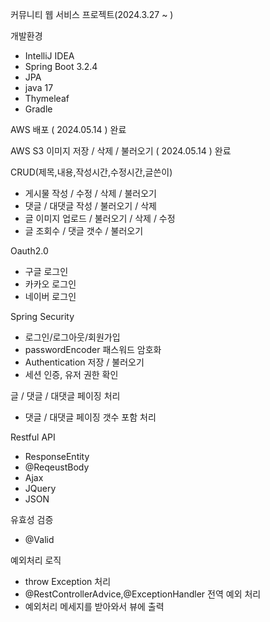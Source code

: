 커뮤니티 웹 서비스 프로젝트(2024.3.27 ~ )

개발환경
* IntelliJ IDEA 
* Spring Boot 3.2.4
* JPA
* java 17
* Thymeleaf
* Gradle

AWS 배포 ( 2024.05.14 ) 완료

AWS S3 이미지 저장 / 삭제 / 불러오기 ( 2024.05.14 )  완료

CRUD(제목,내용,작성시간,수정시간,글쓴이)
- 게시물 작성 / 수정 / 삭제 / 불러오기
- 댓글 / 대댓글 작성 / 불러오기 / 삭제
- 글 이미지 업로드 / 불러오기 / 삭제 / 수정
- 글 조회수 / 댓글 갯수 / 불러오기 

Oauth2.0 
- 구글 로그인
- 카카오 로그인
- 네이버 로그인

Spring Security 
- 로그인/로그아웃/회원가입
- passwordEncoder 패스워드 암호화 
- Authentication 저장 / 불러오기
- 세션 인증, 유저 권한 확인 

글 / 댓글 / 대댓글 페이징 처리
- 댓글 / 대댓글 페이징 갯수 포함 처리

Restful API
- ResponseEntity 
- @ReqeustBody
- Ajax 
- JQuery
- JSON

유효성 검증
- @Valid

예외처리 로직 
- throw Exception 처리
- @RestControllerAdvice,@ExceptionHandler 전역 예외 처리
- 예외처리 메세지를 받아와서 뷰에 출력


